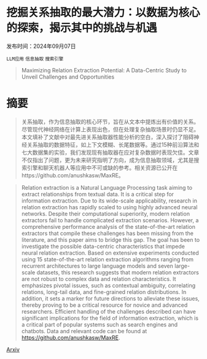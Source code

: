 # 挖掘关系抽取的最大潜力：以数据为核心的探索，揭示其中的挑战与机遇

发布时间：2024年09月07日

`LLM应用` `信息抽取` `搜索引擎`

> Maximizing Relation Extraction Potential: A Data-Centric Study to Unveil Challenges and Opportunities

# 摘要

> 关系抽取，作为信息抽取的核心环节，旨在从文本中提炼出有价值的关系。尽管现代神经网络在计算上表现出色，但在处理复杂抽取场景时仍显不足。本文填补了文献中对最先进关系抽取器性能分析的空白，深入探讨了阻碍神经关系抽取的数据特征，如上下文模糊、长尾数据等。通过15种前沿算法和七大数据集的实验，我们发现现有抽取器在应对复杂数据时表现欠佳。文章不仅指出了问题，更为未来研究指明了方向，成为信息抽取领域，尤其是搜索引擎和聊天机器人等应用中不可或缺的参考。相关资源已公开在https://github.com/anushkasw/MaxRE。

> Relation extraction is a Natural Language Processing task aiming to extract relationships from textual data. It is a critical step for information extraction. Due to its wide-scale applicability, research in relation extraction has rapidly scaled to using highly advanced neural networks. Despite their computational superiority, modern relation extractors fail to handle complicated extraction scenarios. However, a comprehensive performance analysis of the state-of-the-art relation extractors that compile these challenges has been missing from the literature, and this paper aims to bridge this gap. The goal has been to investigate the possible data-centric characteristics that impede neural relation extraction. Based on extensive experiments conducted using 15 state-of-the-art relation extraction algorithms ranging from recurrent architectures to large language models and seven large-scale datasets, this research suggests that modern relation extractors are not robust to complex data and relation characteristics. It emphasizes pivotal issues, such as contextual ambiguity, correlating relations, long-tail data, and fine-grained relation distributions. In addition, it sets a marker for future directions to alleviate these issues, thereby proving to be a critical resource for novice and advanced researchers. Efficient handling of the challenges described can have significant implications for the field of information extraction, which is a critical part of popular systems such as search engines and chatbots. Data and relevant code can be found at https://github.com/anushkasw/MaxRE.

[Arxiv](https://arxiv.org/abs/2409.04934)